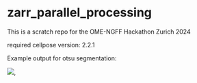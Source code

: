 # zarr_parallel_processing

This is a scratch repo for the OME-NGFF Hackathon Zurich 2024

required cellpose version: 2.2.1


Example output for otsu segmentation:

[<img src="https://github.com/Euro-BioImaging/zarr_parallel_processing">](figures/otsu.png),